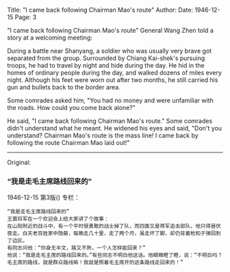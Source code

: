 Title: "I came back following Chairman Mao's route"
Author:
Date: 1946-12-15
Page: 3

"I came back following Chairman Mao's route"
General Wang Zhen told a story at a welcoming meeting:

During a battle near Shanyang, a soldier who was usually very brave got separated from the group. Surrounded by Chiang Kai-shek's pursuing troops, he had to travel by night and hide during the day. He hid in the homes of ordinary people during the day, and walked dozens of miles every night. Although his feet were worn out after two months, he still carried his gun and bullets back to the border area.

Some comrades asked him, "You had no money and were unfamiliar with the roads. How could you come back alone?"

He said, "I came back following Chairman Mao's route." Some comrades didn't understand what he meant. He widened his eyes and said, "Don't you understand? Chairman Mao's route is the mass line! I came back by following the route Chairman Mao laid out!"



<hr /> 

Original: 


### “我是走毛主席路线回来的”

1946-12-15
第3版()
专栏：

    “我是走毛主席路线回来的”
    王震将军在一个欢迎会上给大家讲了个故事：
    在山阳附近的战斗中，有一个平时很勇敢的战士掉了队，而四面又是蒋军追击部队，他只得昼伏夜走。白天老百姓家中隐蔽，每晚走几十里，走了两个月，虽走坏了脚，却仍背着枪和子弹回到了边区。
    有同志问他：“你身无半文，路又不熟，一个人怎样能回来？”
    他说：“我是走毛主席的路线回来的。”有些同志不明白他这话。他眼睛瞪了瞪，说：“不明白吗？毛主席的路线，就是群众路线嘛！我就是照着毛主席开的这条路线走回来的！”
